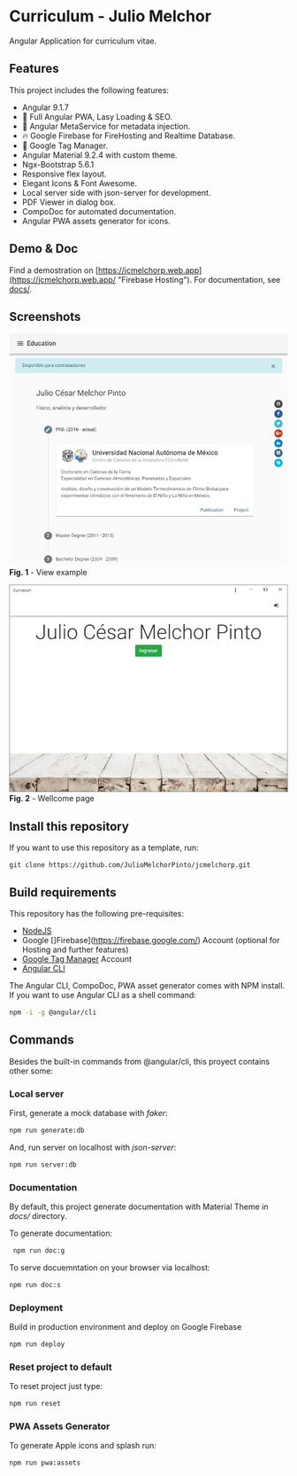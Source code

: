 # Curriculum - Julio Melchor

Angular Application for curriculum vitae.

## Features

This project includes the following features:

- Angular 9.1.7
- 🚀 Full Angular PWA, Lasy Loading & SEO.
- 🔨 Angular MetaService for metadata injection.
- 🔥 Google Firebase for FireHosting and Realtime Database.
- 📌 Google Tag Manager.
- Angular Material 9.2.4 with custom theme.
- Ngx-Bootstrap 5.6.1
- Responsive flex layout.
- Elegant Icons & Font Awesome.
- Local server side with json-server for development.
- PDF Viewer in dialog box.
- CompoDoc for automated documentation.
- Angular PWA assets generator for icons.

## Demo & Doc

Find a demostration on [https://jcmelchorp.web.app](https://jcmelchorp.web.app/ "Firebase Hosting").
For documentation, see [docs/](https://juliomelchorpinto.github.io/jcmelchorp/ "Github Pages").

## Screenshots

![](src/assets/images/screenshot01.png)
**Fig. 1** - View example

![](src/assets/images/screenshot03.png)
**Fig. 2** - Wellcome page

## Install this repository

If you want to use this repository as a template, run:

````
git clone https://github.com/JulioMelchorPinto/jcmelchorp.git
````

## Build requirements

This repository has the following pre-requisites:

- [NodeJS](https://nodejs.org/)
- Google []Firebase](https://firebase.google.com/) Account (optional for Hosting and further features)
- [Google Tag Manager](https://tagmanager.google.com/) Account
- [Angular CLI](https://cli.angular.io/)

The Angular CLI, CompoDoc, PWA asset generator comes with NPM install. If you want to use Angular CLI as a shell command:

```` bash
npm -i -g @angular/cli
````

## Commands

Besides the built-in commands from @angular/cli, this proyect contains other some:

### Local server

First, generate a mock database with *faker*:

```` bash
npm run generate:db
````

And, run server on localhost with *json-server*:

```` bash
npm run server:db
````

### Documentation

By default, this project generate documentation with Material Theme in *docs/* directory.

To generate documentation:

```` bash
 npm run doc:g
````

To serve docuemntation on your browser via localhost:

```` bash
npm run doc:s
````

### Deployment

Build in production environment and deploy on Google Firebase

```` bash
npm run deploy
````

### Reset project to default

To reset project just type:

```` bash
npm run reset
````

### PWA Assets Generator

To generate Apple icons and splash run:

```` bash
npm run pwa:assets
````
